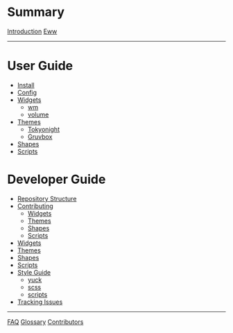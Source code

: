 # Summary

[Introduction]()
[Eww]()

---

# User Guide

- [Install](users/install.md)
- [Config]()
- [Widgets]()
    - [wm]()
    - [volume](widgets/volume.md)
- [Themes]()
    - [Tokyonight]()
    - [Gruvbox]()
- [Shapes]()
- [Scripts]()

# Developer Guide

- [Repository Structure]()
- [Contributing]()
    - [Widgets]()
    - [Themes]()
    - [Shapes]()
    - [Scripts]()
- [Widgets](devs/widgets.md)
- [Themes]()
- [Shapes]()
- [Scripts](devs/scripts.md)
- [Style Guide]()
    - [yuck]()
    - [scss]()
    - [scripts]()
- [Tracking Issues]()

------

[FAQ]()
[Glossary]()
[Contributors]()
